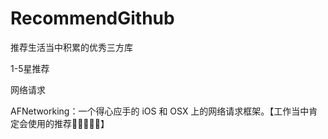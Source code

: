 # RecommendGithub
推荐生活当中积累的优秀三方库

1-5星推荐

网络请求

AFNetworking：一个得心应手的 iOS 和 OSX 上的网络请求框架。【工作当中肯定会使用的推荐🌟🌟🌟🌟🌟】
